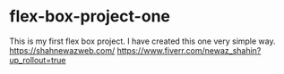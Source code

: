 # flex-box-project-one

This is my first flex box project. I have created this one very simple way.
https://shahnewazweb.com/
https://www.fiverr.com/newaz_shahin?up_rollout=true
